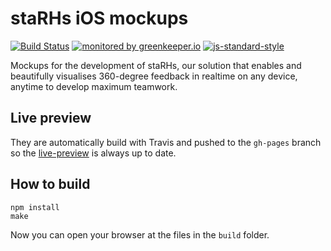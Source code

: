 # staRHs iOS mockups

[![Build Status](https://travis-ci.org/ResourcefulHumans/staRHs-mockups.svg?branch=master)](https://travis-ci.org/ResourcefulHumans/staRHs-mockups)
[![monitored by greenkeeper.io](https://img.shields.io/badge/greenkeeper.io-monitored-brightgreen.svg)](http://greenkeeper.io/) 
[![js-standard-style](https://img.shields.io/badge/code%20style-standard-brightgreen.svg)](http://standardjs.com/)

Mockups for the development of staRHs, our solution that enables and beautifully visualises 360-degree feedback in realtime on any device, anytime to develop maximum teamwork.

## Live preview

They are automatically build with Travis and pushed to the `gh-pages` branch so the [live-preview](http://resourcefulhumans.github.io/staRHs-mockups) is always up to date.

## How to build

    npm install
    make
    
Now you can open your browser at the files in the `build` folder.
